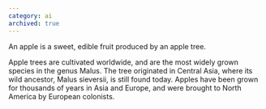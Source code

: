 ```yaml
---
category: ai
archived: true
---
```

An apple is a sweet, edible fruit produced by an apple tree.

Apple trees are cultivated worldwide, and are the most widely grown
species in the genus Malus. The tree originated in Central Asia, where
its wild ancestor, Malus sieversii, is still found today. Apples have
been grown for thousands of years in Asia and Europe, and were brought
to North America by European colonists.
